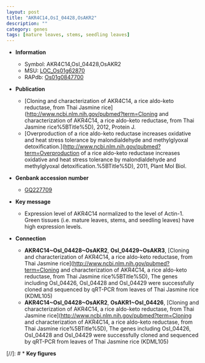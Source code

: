 ```yaml
---
layout: post
title: "AKR4C14,OsI_04428,OsAKR2"
description: ""
category: genes
tags: [mature leaves, stems, seedling leaves]
---
```


* **Information**  
    + Symbol: AKR4C14,OsI_04428,OsAKR2  
    + MSU: [LOC_Os01g62870](http://rice.uga.edu/cgi-bin/ORF_infopage.cgi?orf=LOC_Os01g62870)  
    + RAPdb: [Os01g0847700](https://rapdb.dna.affrc.go.jp/locus/?name=Os01g0847700)  

* **Publication**  
    + [Cloning and characterization of AKR4C14, a rice aldo-keto reductase, from Thai Jasmine rice](http://www.ncbi.nlm.nih.gov/pubmed?term=Cloning and characterization of AKR4C14, a rice aldo-keto reductase, from Thai Jasmine rice%5BTitle%5D), 2012, Protein J.
    + [Overproduction of a rice aldo-keto reductase increases oxidative and heat stress tolerance by malondialdehyde and methylglyoxal detoxification.](http://www.ncbi.nlm.nih.gov/pubmed?term=Overproduction of a rice aldo-keto reductase increases oxidative and heat stress tolerance by malondialdehyde and methylglyoxal detoxification.%5BTitle%5D), 2011, Plant Mol Biol.

* **Genbank accession number**  
    + [GQ227709](http://www.ncbi.nlm.nih.gov/nuccore/GQ227709)

* **Key message**  
    + Expression level of AKR4C14 normalized to the level of Actin-1. Green tissues (i.e. mature leaves, stems, and seedling leaves) have high expression levels.

* **Connection**  
    + __AKR4C14~OsI_04428~OsAKR2__, __OsI_04429~OsAKR3__, [Cloning and characterization of AKR4C14, a rice aldo-keto reductase, from Thai Jasmine rice](http://www.ncbi.nlm.nih.gov/pubmed?term=Cloning and characterization of AKR4C14, a rice aldo-keto reductase, from Thai Jasmine rice%5BTitle%5D), The genes including OsI_04426, OsI_04428 and OsI_04429 were successfully cloned and sequenced by qRT-PCR from leaves of Thai Jasmine rice (KDML105)
    + __AKR4C14~OsI_04428~OsAKR2__, __OsAKR1~OsI_04426__, [Cloning and characterization of AKR4C14, a rice aldo-keto reductase, from Thai Jasmine rice](http://www.ncbi.nlm.nih.gov/pubmed?term=Cloning and characterization of AKR4C14, a rice aldo-keto reductase, from Thai Jasmine rice%5BTitle%5D), The genes including OsI_04426, OsI_04428 and OsI_04429 were successfully cloned and sequenced by qRT-PCR from leaves of Thai Jasmine rice (KDML105)

[//]: # * **Key figures**  


